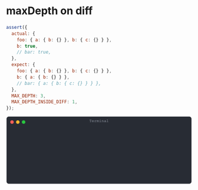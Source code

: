 # maxDepth on diff

```js
assert({
  actual: {
    foo: { a: { b: {} }, b: { c: {} } },
    b: true,
    // bar: true,
  },
  expect: {
    foo: { a: { b: {} }, b: { c: {} } },
    b: { a: { b: {} } },
    // bar: { a: { b: { c: {} } } },
  },
  MAX_DEPTH: 3,
  MAX_DEPTH_INSIDE_DIFF: 1,
});
```

![img](<./assert_scratch/maxDepth on diff.svg>)

